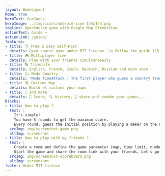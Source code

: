 ```yaml
---
layout: HomeLayout
home: true
heroText: GeoGuess
heroImage: ../img/icons/android-icon-144x144.png
tagline: OpenSource game with Google Map StreetView  
actionText: Guide →
actionLink: /guide/
features:
- title: 👌 Free & Easy Self-Host
  details: Open source game under MIT license. \n Follow the guide (15 min) 
- title: 🎮 Multiplayer live
  details: Play with your friends simultaneously
- title: 🔠 Translate
  details: English, French, Czech, Deutsch, Russian and more soon
- title: 🏴‍☠️ Mode Country
  details: "Mode TimeAttack : The first player who guess a country true won the round" 
- title: 🌎 Customs Map
  details: Build et customs your maps
- title: 🐙 and more
  details: 🥇 Score, 🔍 history, 🔗 share and remake your games,...
blocks:
- title: How to play ?
  text: |
    It's simple!
    You have 5 rounds to get the maximum score.
    Every round, guess the initial position by playing a maker on the map.
  srcImg: img/screenshot-game.png
  altImg: screenshot
- title: How to play with my friends ?
  text: |
    Create a room and define the game parameter (map, time limit, number of players).
    Start the game and share the room link with your friends. Let's go !!! 🚗💨
  srcImg: img/screenshot-scoreboard.png
  altImg: screenshot  
footer: Under MIT licence
---
```



<!--imageSocial"https://geoguess.games/img/social.jpg"-->